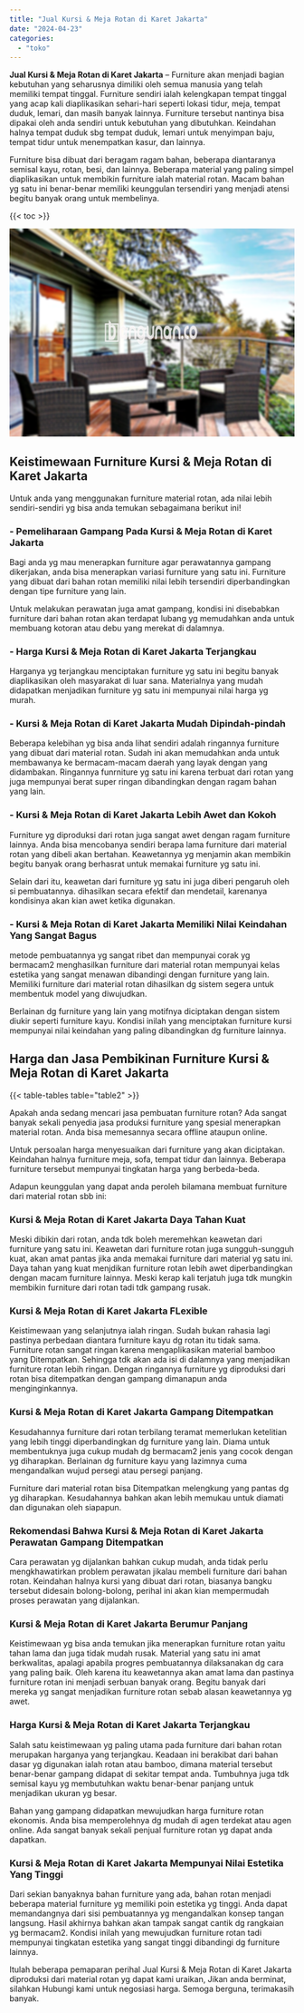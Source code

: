 ```yaml
---
title: "Jual Kursi & Meja Rotan di Karet Jakarta"
date: "2024-04-23"
categories: 
  - "toko"
---
```


**Jual Kursi & Meja Rotan di Karet Jakarta** – Furniture akan menjadi bagian kebutuhan yang seharusnya dimiliki oleh semua manusia yang telah memiliki tempat tinggal. Furniture sendiri ialah kelengkapan tempat tinggal yang acap kali diaplikasikan sehari-hari seperti lokasi tidur, meja, tempat duduk, lemari, dan masih banyak lainnya. Furniture tersebut nantinya bisa dipakai oleh anda sendiri untuk kebutuhan yang dibutuhkan. Keindahan halnya tempat duduk sbg tempat duduk, lemari untuk menyimpan baju, tempat tidur untuk menempatkan kasur, dan lainnya.

Furniture bisa dibuat dari beragam ragam bahan, beberapa diantaranya semisal kayu, rotan, besi, dan lainnya. Beberapa material yang paling simpel diaplikasikan untuk membikin furniture ialah material rotan. Macam bahan yg satu ini benar-benar memiliki keunggulan tersendiri yang menjadi atensi begitu banyak orang untuk membelinya.

{{< toc >}}

![Jual Kursi & Meja Rotan di Karet Jakarta](/images/kursi-meja-rotan-murah35.png)

## Keistimewaan Furniture Kursi & Meja Rotan di Karet Jakarta

Untuk anda yang menggunakan furniture material rotan, ada nilai lebih sendiri-sendiri yg bisa anda temukan sebagaimana berikut ini!

### \- Pemeliharaan Gampang Pada Kursi & Meja Rotan di Karet Jakarta

Bagi anda yg mau menerapkan furniture agar perawatannya gampang dikerjakan, anda bisa menerapkan variasi furniture yang satu ini. Furniture yang dibuat dari bahan rotan memiliki nilai lebih tersendiri diperbandingkan dengan tipe furniture yang lain.

Untuk melakukan perawatan juga amat gampang, kondisi ini disebabkan furniture dari bahan rotan akan terdapat lubang yg memudahkan anda untuk membuang kotoran atau debu yang merekat di dalamnya.

### \- Harga Kursi & Meja Rotan di Karet Jakarta Terjangkau

Harganya yg terjangkau menciptakan furniture yg satu ini begitu banyak diaplikasikan oleh masyarakat di luar sana. Materialnya yang mudah didapatkan menjadikan furniture yg satu ini mempunyai nilai harga yg murah.

### \- Kursi & Meja Rotan di Karet Jakarta Mudah Dipindah-pindah

Beberapa kelebihan yg bisa anda lihat sendiri adalah ringannya furniture yang dibuat dari material rotan. Sudah ini akan memudahkan anda untuk membawanya ke bermacam-macam daerah yang layak dengan yang didambakan. Ringannya funrniture yg satu ini karena terbuat dari rotan yang juga mempunyai berat super ringan dibandingkan dengan ragam bahan yang lain.

### \- Kursi & Meja Rotan di Karet Jakarta Lebih Awet dan Kokoh

Furniture yg diproduksi dari rotan juga sangat awet dengan ragam furniture lainnya. Anda bisa mencobanya sendiri berapa lama furniture dari material rotan yang dibeli akan bertahan. Keawetannya yg menjamin akan membikin begitu banyak orang berhasrat untuk memakai furniture yg satu ini.

Selain dari itu, keawetan dari furniture yg satu ini juga diberi pengaruh oleh si pembuatannya. dihasilkan secara efektif dan mendetail, karenanya kondisinya akan kian awet ketika digunakan.

### \- Kursi & Meja Rotan di Karet Jakarta Memiliki Nilai Keindahan Yang Sangat Bagus

metode pembuatannya yg sangat ribet dan mempunyai corak yg bermacam2 menghasilkan furniture dari material rotan mempunyai kelas estetika yang sangat menawan dibandingi dengan furniture yang lain. Memiliki furniture dari material rotan dihasilkan dg sistem segera untuk membentuk model yang diwujudkan.

Berlainan dg furniture yang lain yang motifnya diciptakan dengan sistem diukir seperti furniture kayu. Kondisi inilah yang menciptakan furniture kursi mempunyai nilai keindahan yang paling dibandingkan dg furniture lainnya.

## Harga dan Jasa Pembikinan Furniture Kursi & Meja Rotan di Karet Jakarta

{{< table-tables table="table2" >}}

Apakah anda sedang mencari jasa pembuatan furniture rotan? Ada sangat banyak sekali penyedia jasa produksi furniture yang spesial menerapkan material rotan. Anda bisa memesannya secara offline ataupun online.

Untuk persoalan harga menyesuaikan dari furniture yang akan diciptakan. Keindahan halnya furniture meja, sofa, tempat tidur dan lainnya. Beberapa furniture tersebut mempunyai tingkatan harga yang berbeda-beda.

Adapun keunggulan yang dapat anda peroleh bilamana membuat furniture dari material rotan sbb ini:

### Kursi & Meja Rotan di Karet Jakarta Daya Tahan Kuat

Meski dibikin dari rotan, anda tdk boleh meremehkan keawetan dari furniture yang satu ini. Keawetan dari furniture rotan juga sungguh-sungguh kuat, akan amat pantas jika anda memakai furniture dari material yg satu ini. Daya tahan yang kuat menjdikan furniture rotan lebih awet diperbandingkan dengan macam furniture lainnya. Meski kerap kali terjatuh juga tdk mungkin membikin furniture dari rotan tadi tdk gampang rusak.

### Kursi & Meja Rotan di Karet Jakarta FLexible

Keistimewaan yang selanjutnya ialah ringan. Sudah bukan rahasia lagi pastinya perbedaan diantara furniture kayu dg rotan itu tidak sama. Furniture rotan sangat ringan karena mengaplikasikan material bamboo yang Ditempatkan. Sehingga tdk akan ada isi di dalamnya yang menjadikan furniture rotan lebih ringan. Dengan ringannya furniture yg diproduksi dari rotan bisa ditempatkan dengan gampang dimanapun anda menginginkannya.

### Kursi & Meja Rotan di Karet Jakarta Gampang Ditempatkan

Kesudahannya furniture dari rotan terbilang teramat memerlukan ketelitian yang lebih tinggi diperbandingkan dg furniture yang lain. Diama untuk membentuknya juga cukup mudah dg bermacam2 jenis yang cocok dengan yg diharapkan. Berlainan dg furniture kayu yang lazimnya cuma mengandalkan wujud persegi atau persegi panjang.

Furniture dari material rotan bisa Ditempatkan melengkung yang pantas dg yg diharapkan. Kesudahannya bahkan akan lebih memukau untuk diamati dan digunakan oleh siapapun.

### Rekomendasi Bahwa Kursi & Meja Rotan di Karet Jakarta Perawatan Gampang Ditempatkan

Cara perawatan yg dijalankan bahkan cukup mudah, anda tidak perlu mengkhawatirkan problem perawatan jikalau membeli furniture dari bahan rotan. Keindahan halnya kursi yang dibuat dari rotan, biasanya bangku tersebut didesain bolong-bolong, perihal ini akan kian mempermudah proses perawatan yang dijalankan.

### Kursi & Meja Rotan di Karet Jakarta Berumur Panjang

Keistimewaan yg bisa anda temukan jika menerapkan furniture rotan yaitu tahan lama dan juga tidak mudah rusak. Material yang satu ini amat berkwalitas, apalagi apabila progres pembuatannya dilaksanakan dg cara yang paling baik. Oleh karena itu keawetannya akan amat lama dan pastinya furniture rotan ini menjadi serbuan banyak orang. Begitu banyak dari mereka yg sangat menjadikan furniture rotan sebab alasan keawetannya yg awet.

### Harga Kursi & Meja Rotan di Karet Jakarta Terjangkau

Salah satu keistimewaan yg paling utama pada furniture dari bahan rotan merupakan harganya yang terjangkau. Keadaan ini berakibat dari bahan dasar yg digunakan ialah rotan atau bamboo, dimana material tersebut benar-benar gampang didapat di sekitar tempat anda. Tumbuhnya juga tdk semisal kayu yg membutuhkan waktu benar-benar panjang untuk menjadikan ukuran yg besar.

Bahan yang gampang didapatkan mewujudkan harga furniture rotan ekonomis. Anda bisa memperolehnya dg mudah di agen terdekat atau agen online. Ada sangat banyak sekali penjual furniture rotan yg dapat anda dapatkan.

### Kursi & Meja Rotan di Karet Jakarta Mempunyai Nilai Estetika Yang Tinggi

Dari sekian banyaknya bahan furniture yang ada, bahan rotan menjadi beberapa material furniture yg memiliki poin estetika yg tinggi. Anda dapat memandangnya dari sisi pembuatannya yg mengandalkan konsep tangan langsung. Hasil akhirnya bahkan akan tampak sangat cantik dg rangkaian yg bermacam2. Kondisi inilah yang mewujudkan furniture rotan tadi mempunyai tingkatan estetika yang sangat tinggi dibandingi dg furniture lainnya.

Itulah beberapa pemaparan perihal Jual Kursi & Meja Rotan di Karet Jakarta diproduksi dari material rotan yg dapat kami uraikan, Jikan anda berminat, silahkan Hubungi kami untuk negosiasi harga. Semoga berguna, terimakasih banyak.
